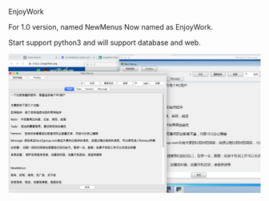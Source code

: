 
EnjoyWork

For 1.0 version, named NewMenus
Now named as EnjoyWork.

Start support python3 and will support database and web.

![](image/enjoymenu.png)
